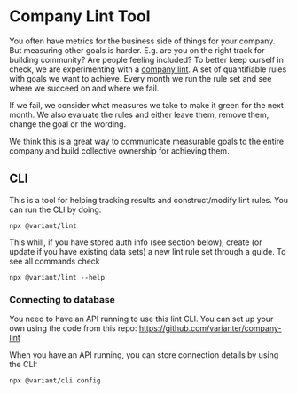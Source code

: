 # Company Lint Tool

You often have metrics for the business side of things for your company. But
measuring other goals is harder. E.g. are you on the right track for building
community? Are people feeling included? To better keep ourself in check, we are
experimenting with a
[company lint](<https://en.wikipedia.org/wiki/Lint_(software)>). A set of
quantifiable rules with goals we want to achieve. Every month we run the rule
set and see where we succeed on and where we fail.

If we fail, we consider what measures we take to make it green for the next
month. We also evaluate the rules and either leave them, remove them, change the
goal or the wording.

We think this is a great way to communicate measurable goals to the entire
company and build collective ownership for achieving them.

## CLI

This is a tool for helping tracking results and construct/modify lint rules. You
can run the CLI by doing:

```
npx @variant/lint
```

This whill, if you have stored auth info (see section below), create (or update
if you have existing data sets) a new lint rule set through a guide. To see all
commands check

```
npx @variant/lint --help
```

### Connecting to database

You need to have an API running to use this lint CLI. You can set up your own
using the code from this repo: https://github.com/varianter/company-lint

When you have an API running, you can store connection details by using the CLI:

```
npx @variant/cli config
```
